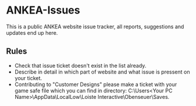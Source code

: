 # ANKEA-Issues
This is a public ANKEA website issue tracker, all reports, suggestions and updates end up here.

## Rules
* Check that issue ticket doesn't exist in the list already.
* Describe in detail in which part of website and what issue is pressent on your ticket.
* Contributing to "Customer Designs" please make a ticket with your game safe file which you can find in directory:
  C:\Users\<Your PC Name>\AppData\LocalLow\Loiste Interactive\Obenseuer\Saves.
